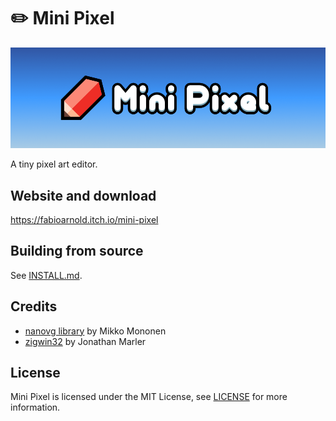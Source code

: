 # ✏️ Mini Pixel
![Banner](art/minipixel-banner.png?raw=true "Banner")

A tiny pixel art editor.

## Website and download
https://fabioarnold.itch.io/mini-pixel

## Building from source
See [INSTALL.md](INSTALL.md).

## Credits
* [nanovg library](https://github.com/memononen/nanovg) by Mikko Mononen
* [zigwin32](https://github.com/marlersoft/zigwin32) by Jonathan Marler

## License
Mini Pixel is licensed under the MIT License, see [LICENSE](LICENSE) for more information.